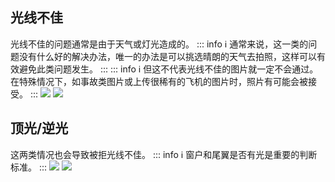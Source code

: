 ## 光线不佳
光线不佳的问题通常是由于天气或灯光造成的。
::: info :information_source:
通常来说，这一类的问题没有什么好的解决办法，唯一的办法是可以挑选晴朗的天气去拍照，这样可以有效避免此类问题发生。
:::
::: info :information_source:
但这不代表光线不佳的图片就一定不会通过。在特殊情况下，如事故类图片或上传很稀有的飞机的图片时，照片有可能会被接受。
:::
![](https://source.cdn.794td.cn/TOGA/guideline/image028.jpg)
![](https://source.cdn.794td.cn/TOGA/guideline/image029.jpg)
## 顶光/逆光

这两类情况也会导致被拒光线不佳。
::: info :information_source:
窗户和尾翼是否有光是重要的判断标准。
:::
![](https://source.cdn.794td.cn/TOGA/guideline/image030.jpg)
![](https://source.cdn.794td.cn/TOGA/guideline/image031.jpg)